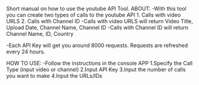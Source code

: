 Short manual on how to use the youtube API Tool.
ABOUT:
-With this tool you can create two types of calls to the youtube API
	1. Calls with video URLS
	2. Calls with Channel ID
-Calls with video URLS will return Video Title, Upload Date, Channel Name, Channel ID
-Calls with Channel ID will return Channel Name, ID, Country

-Each API Key will get you around 8000 requests. Requests are refreshed every 24 hours.

HOW TO USE:
-Follow the instructions in the console APP
1.Specify the Call Type (input video or channel)
2.Input API Key
3.Input the number of calls you want to make
4.Input the URLs/IDs
